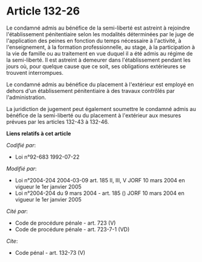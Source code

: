 # Article 132-26

Le condamné admis au bénéfice de la semi-liberté est astreint à rejoindre l'établissement pénitentiaire selon les modalités
déterminées par le juge de l'application des peines en fonction du temps nécessaire à l'activité, à l'enseignement, à la
formation professionnelle, au stage, à la participation à la vie de famille ou au traitement en vue duquel il a été admis au
régime de la semi-liberté. Il est astreint à demeurer dans l'établissement pendant les jours où, pour quelque cause que ce
soit, ses obligations extérieures se trouvent interrompues. 

Le condamné admis au bénéfice du placement à l'extérieur est employé en dehors d'un établissement pénitentiaire à des travaux
contrôlés par l'administration. 

La juridiction de jugement peut également soumettre le condamné admis au bénéfice de la semi-liberté ou du placement à
l'extérieur aux mesures prévues par les articles 132-43 à 132-46.

**Liens relatifs à cet article**

_Codifié par_:

  - Loi n°92-683 1992-07-22

_Modifié par_:

  - Loi n°2004-204 2004-03-09 art. 185 II, III, V JORF 10 mars 2004 en vigueur le 1er janvier 2005
  - Loi n°2004-204 du 9 mars 2004 - art. 185 () JORF 10 mars 2004 en vigueur le 1er janvier 2005

_Cité par_:

  - Code de procédure pénale - art. 723 (V)
  - Code de procédure pénale - art. 723-7-1 (VD)

_Cite_:

  - Code pénal - art. 132-73 (V)
